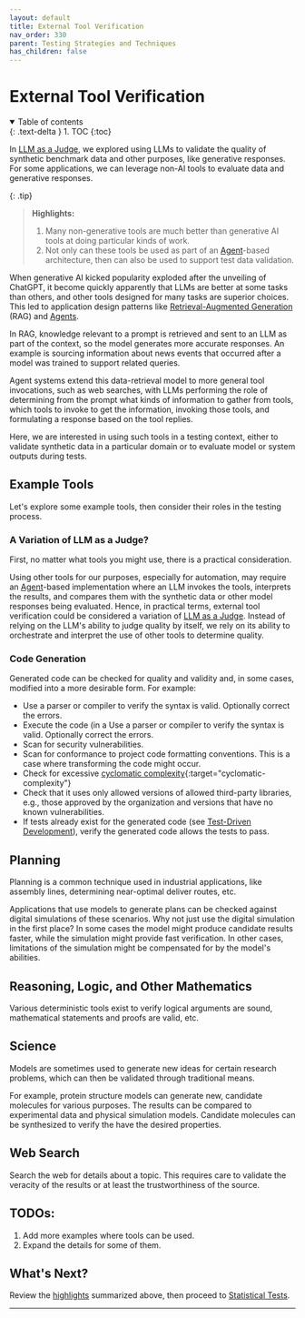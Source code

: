 ```yaml
---
layout: default
title: External Tool Verification
nav_order: 330
parent: Testing Strategies and Techniques
has_children: false
---
```


# External Tool Verification

<details open markdown="block">
  <summary>
    Table of contents
  </summary>
  {: .text-delta }
1. TOC
{:toc}
</details>

In [LLM as a Judge]({{site.baseurl}}/testing-strategies/llm-as-a-judge/), we explored using LLMs to validate the quality of synthetic benchmark data and other purposes, like generative responses. For some applications, we can leverage non-AI tools to evaluate data and generative responses. 

<a id="highlights"></a>

{: .tip}
> **Highlights:**
>
> 1. Many non-generative tools are much better than generative AI tools at doing particular kinds of work.
> 2. Not only can these tools be used as part of an [Agent]({{site.glossaryurl}}/#agent)-based architecture, then can also be used to support test data validation.

When generative AI kicked popularity exploded after the unveiling of ChatGPT, it become quickly apparently that LLMs are better at some tasks than others, and other tools designed for many tasks are superior choices. This led to application design patterns like [Retrieval-Augmented Generation]({{site.glossaryurl}}/#retrieval-augmented-generation) (RAG) and [Agents]({{site.glossaryurl}}/#agent). 

In RAG, knowledge relevant to a prompt is retrieved and sent to an LLM as part of the context, so the model generates more accurate responses. An example is sourcing information about news events that occurred after a model was trained to support related queries.

Agent systems extend this data-retrieval model to more general tool invocations, such as web searches, with LLMs performing the role of determining from the prompt what kinds of information to gather from tools, which tools to invoke to get the information, invoking those tools, and formulating a response based on the tool replies.

Here, we are interested in using such tools in a testing context, either to validate synthetic data in a particular domain or to evaluate model or system outputs during tests.


## Example Tools

Let's explore some example tools, then consider their roles in the testing process.

### A Variation of LLM as a Judge?

First, no matter what tools you might use, there is a practical consideration.

Using other tools for our purposes, especially for automation, may require an [Agent]({{site.glossaryurl}}/#agent)-based implementation where an LLM invokes the tools, interprets the results, and compares them with the synthetic data or other model responses being evaluated. Hence, in practical terms, external tool verification could be considered a variation of [LLM as a Judge]({{site.baseurl}}/testing-strategies/llm-as-a-judge/). Instead of relying on the LLM's ability to judge quality by itself, we rely on its ability to orchestrate and interpret the use of other tools to determine quality.

### Code Generation

Generated code can be checked for quality and validity and, in some cases, modified into a more desirable form. For example:

* Use a parser or compiler to verify the syntax is valid. Optionally correct the errors.
* Execute the code (in a Use a parser or compiler to verify the syntax is valid. Optionally correct the errors.
* Scan for security vulnerabilities.
* Scan for conformance to project code formatting conventions. This is a case where transforming the code might occur.
* Check for excessive [cyclomatic complexity](https://en.wikipedia.org/wiki/Cyclomatic_complexity){:target="cyclomatic-complexity"}
* Check that it uses only allowed versions of allowed third-party libraries, e.g., those approved by the organization and versions that have no known vulnerabilities.
* If tests already exist for the generated code (see [Test-Driven Development]({{site.glossaryurl}}/#test-driven-development)), verify the generated code allows the tests to pass.

## Planning

Planning is a common technique used in industrial applications, like assembly lines, determining near-optimal deliver routes, etc.

Applications that use models to generate plans can be checked against digital simulations of these scenarios. Why not just use the digital simulation in the first place? In some cases the model might produce candidate results faster, while the simulation might provide fast verification. In other cases, limitations of the simulation might be compensated for by the model's abilities.

## Reasoning, Logic, and Other Mathematics

Various deterministic tools exist to verify logical arguments are sound, mathematical statements and proofs are valid, etc.

## Science

Models are sometimes used to generate new ideas for certain research problems, which can then be validated through traditional means.

For example, protein structure models can generate new, candidate molecules for various purposes. The results can be compared to experimental data and physical simulation models. Candidate molecules can be synthesized to verify the have the desired properties.

## Web Search

Search the web for details about a topic. This requires care to validate the veracity of the results or at least the trustworthiness of the source. 



## TODOs:

1. Add more examples where tools can be used.
1. Expand the details for some of them.

## What's Next?

Review the [highlights](#highlights) summarized above, then proceed to [Statistical Tests]({{site.baseurl}}/testing-strategies/statistical-tests/).

---
